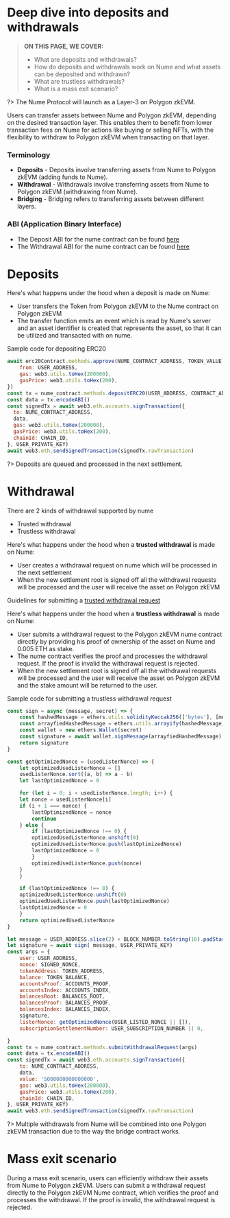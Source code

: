 # Deep dive into deposits and withdrawals

> **ON THIS PAGE, WE COVER:** 
> - What are deposits and withdrawals?
> - How do deposits and withdrawals work on Nume and what assets can be deposited and withdrawn?
> - What are trustless withdrawals?
> - What is a mass exit scenario?

?> The Nume Protocol will launch as a Layer-3 on Polygon zkEVM.

Users can transfer assets between Nume and Polygon zkEVM, depending on the desired transaction layer. This enables them to benefit from lower transaction fees on Nume for actions like buying or selling NFTs, with the flexibility to withdraw to Polygon zkEVM when transacting on that layer.

### Terminology
- **Deposits** - Deposits involve transferring assets from Nume to Polygon zkEVM (adding funds to Nume).
- **Withdrawal** - Withdrawals involve transferring assets from Nume to Polygon zkEVM (withdrawing from Nume).
- **Bridging** - Bridging refers to transferring assets between different layers.

### ABI (Application Binary Interface)
- The Deposit ABI for the nume contract can be found [here](https://abis.s3.amazonaws.com/deposit_facet.abi)
- The Withdrawal ABI for the nume contract can be found [here](https://abis.s3.amazonaws.com/withdrawal_facet.abi)

# Deposits

Here's what happens under the hood when a deposit is made on Nume:
- User transfers the Token from Polygon zkEVM to the Nume contract on Polygon zkEVM
- The transfer function emits an event which is read by Nume's server and an asset identifier is created that represents the asset, so that it can be utilized and transacted with on nume.

Sample code for depositing ERC20
```js
await erc20Contract.methods.approve(NUME_CONTRACT_ADDRESS, TOKEN_VALUE).send({
    from: USER_ADDRESS,
    gas: web3.utils.toHex(200000),
    gasPrice: web3.utils.toHex(200),
})
const tx = nume_contract.methods.depositERC20(USER_ADDRESS, CONTRACT_ADDRESS, TOKEN_VALUE)
const data = tx.encodeABI()
const signedTx = await web3.eth.accounts.signTransaction({
  to: NUME_CONTRACT_ADDRESS,
  data,
  gas: web3.utils.toHex(200000),
  gasPrice: web3.utils.toHex(200),
  chainId: CHAIN_ID,
}, USER_PRIVATE_KEY)
await web3.eth.sendSignedTransaction(signedTx.rawTransaction)
```
?> Deposits are queued and processed in the next settlement.

# Withdrawal
There are 2 kinds of withdrawal supported by nume
- Trusted withdrawal
- Trustless withdrawal

Here's what happens under the hood when a **trusted withdrawal** is made on Nume:
- User creates a withdrawal request on nume which will be processed in the next settlement 
- When the new settlement root is signed off all the withdrawal requests will be processed and the user will receive the asset on Polygon zkEVM

Guidelines for submitting a [trusted withdrawal request](./guides/token-transfer?id=create-transaction)

Here's what happens under the hood when a **trustless withdrawal** is made on Nume:
- User submits a withdrawal request to the Polygon zkEVM nume contract directly by providing his proof of ownership of the asset on Nume and 0.005 ETH as stake.
- The nume contract verifies the proof and processes the withdrawal request. If the proof is invalid the withdrawal request is rejected.
- When the new settlement root is signed off all the withdrawal requests will be processed and the user will receive the asset on Polygon zkEVM and the stake amount will be returned to the user.

Sample code for submitting a trustless withdrawal request
```js
const sign = async (message, secret) => {
    const hashedMessage = ethers.utils.solidityKeccak256(['bytes'], [message])
    const arrayfiedHashedMessage = ethers.utils.arrayify(hashedMessage)
    const wallet = new ethers.Wallet(secret)
    const signature = await wallet.signMessage(arrayfiedHashedMessage)
    return signature
}

const getOptimizedNonce = (usedListerNonce) => {
    let optimizedUsedListerNonce = []
    usedListerNonce.sort((a, b) => a - b)
    let lastOptimizedNonce = 0

    for (let i = 0; i < usedListerNonce.length; i++) {
    let nonce = usedListerNonce[i]
    if (i + 1 === nonce) {
        lastOptimizedNonce = nonce
        continue
    } else {
        if (lastOptimizedNonce !== 0) {
        optimizedUsedListerNonce.unshift(0)
        optimizedUsedListerNonce.push(lastOptimizedNonce)
        lastOptimizedNonce = 0
        }
        optimizedUsedListerNonce.push(nonce)
    }
    }

    if (lastOptimizedNonce !== 0) {
    optimizedUsedListerNonce.unshift(0)
    optimizedUsedListerNonce.push(lastOptimizedNonce)
    lastOptimizedNonce = 0
    }
    return optimizedUsedListerNonce
}

let message = USER_ADDRESS.slice(2) + BLOCK_NUMBER.toString(16).padStart(64, '0')
let signature = await sign( message, USER_PRIVATE_KEY)
const args = {
    user: USER_ADDRESS,
    nonce: SIGNED_NONCE,
    tokenAddress: TOKEN_ADDRESS,
    balance: TOKEN_BALANCE,
    accountsProof: ACCOUNTS_PROOF,
    accountsIndex: ACCOUNTS_INDEX,
    balancesRoot: BALANCES_ROOT,
    balancesProof: BALANCES_PROOF,
    balancesIndex: BALANCES_INDEX,
    signature,
    listerNonce: getOptimizedNonce(USER_LISTED_NONCE || []),
    subscriptionSettlementNumber: USER_SUBSCRIPTION_NUMBER || 0,

}
const tx = nume_contract.methods.submitWithdrawalRequest(args)
const data = tx.encodeABI()
const signedTx = await web3.eth.accounts.signTransaction({
    to: NUME_CONTRACT_ADDRESS,
    data,
    value: '5000000000000000',
    gas: web3.utils.toHex(200000),
    gasPrice: web3.utils.toHex(200),
    chainId: CHAIN_ID,
}, USER_PRIVATE_KEY)
await web3.eth.sendSignedTransaction(signedTx.rawTransaction)
```


?> Multiple withdrawals from Nume will be combined into one Polygon zkEVM transaction due to the way the bridge contract works.

# Mass exit scenario
During a mass exit scenario, users can efficiently withdraw their assets from Nume to Polygon zkEVM. Users can submit a withdrawal request directly to the Polygon zkEVM Nume contract, which verifies the proof and processes the withdrawal. If the proof is invalid, the withdrawal request is rejected.
